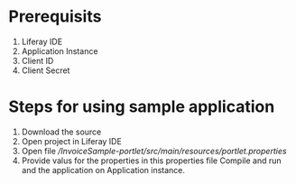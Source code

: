 # Prerequisits
1. Liferay IDE
2. Application Instance
3. Client ID
4. Client Secret

# Steps for using sample application
1. Download the source
2. Open project in Liferay IDE
3. Open file */InvoiceSample-portlet/src/main/resources/portlet.properties*
4. Provide valus for the properties in this properties file
Compile and run and the application on Application instance.
